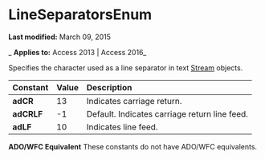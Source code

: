
# LineSeparatorsEnum

 **Last modified:** March 09, 2015

 _ **Applies to:** Access 2013 | Access 2016_



Specifies the character used as a line separator in text [Stream](d49b1514-e0b4-0aca-d5c2-8266f3f4fe65.md) objects.


|**Constant**|**Value**|**Description**|
|:-----|:-----|:-----|
|**adCR**|13|Indicates carriage return.|
|**adCRLF**|-1|Default. Indicates carriage return line feed.|
|**adLF**|10|Indicates line feed.|
 **ADO/WFC Equivalent**
These constants do not have ADO/WFC equivalents.
